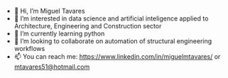 - 👋 Hi, I’m Miguel Tavares
- 👀 I’m interested in data science and artificial inteligence applied to Architecture, Engineering and Construction sector
- 🌱 I’m currently learning python
- 💞️ I’m looking to collaborate on automation of structural engineering workflows
- 📫 You can reach me: https://www.linkedin.com/in/miguelmtavares/ or mtavares51@hotmail.com


<!---
mtavares51/mtavares51 is a ✨ special ✨ repository because its `README.md` (this file) appears on your GitHub profile.
You can click the Preview link to take a look at your changes.
--->
